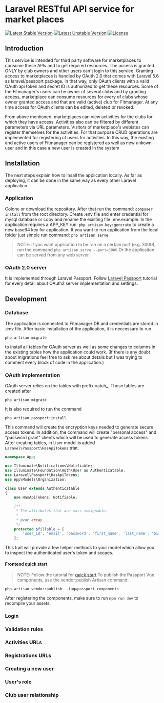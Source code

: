 Laravel RESTful API service for market places 
================================================

[![Latest Stable Version](https://poser.pugx.org/laravel/laravel/v/stable)](https://packagist.org/packages/laravel/laravel)
[![Latest Unstable Version](https://poser.pugx.org/laravel/laravel/v/unstable)](https://packagist.org/packages/laravel/laravel)
[![License](https://poser.pugx.org/laravel/laravel/license)](https://packagist.org/packages/laravel/laravel)

## Introduction

This service is intended for third party software for marketplaces to consume these APIs and to get required resources. The access is granted ONLY by club owners and other users can't login to this service. Granting access to marketplaces is handled by OAuth 2.0 that comes with Laravel 5.6 as laravel/passport package. In that way, only OAuth clients with a valid OAuth api token and secret ID is authorized to get these resources. Some of the Fitmanager's users can be owner of several clubs and by granting access, marketplace can consume resources for every of clubs whose owner granted access and that are valid (active) club for Fitmanager. At any time access for OAuth clients can be edited, deleted or revoked.

From above mentioned, marketplaces can view activities for the clubs for which they have access. Activities also can be filtered by different parameters via URL parameters. Visitors of marketplace's webistes can register themselves for the activities. For that purpose CRUD operations are implemented for registering of users for activities. In this way, the existing and active users of Fitmanager can be registered as well as new unkown user and in this case a new user is created in the system

## Installation

The next steps explain how to insall the application locally. As far as deploying, it can be done in the same way as every other Laravel application.

### Application
Colone or download the repository. After that run the command:
```composer install```
from the root directory. Create .env file and enter credential for mysql database or copy and rename the existing file .env.example. In the application requires a APP_KEY run:
```php artisan key:generate```
to create a new base64 key for application.
If you want to run application from the local folder just simple run command:
```php artisan serve``` 
> NOTE: if you want application to be ran on a certain port (e.g. 3000), run the command ```php artisan serve --port=3000```
Or the application can be served from any web server.

### OAuth 2.0 server
It is implemented through Laravel Passport. Follow [Laravel Passport](https://laravel.com/docs/5.6/passport) tutorial for every detail about OAuth2 server implementation and settings.

## Development

### Database

The application is connected to Fitmanager DB and credentials are stored in .env file. After basic installation of the application, it is neccessary to run 
```
php artisan migrate
```
to install all tables for OAuth server as well as some changes to columns in the existing tables how the application could work. (If there is any doubt about migrations feel free to ask me about details but I was trying to comment every block of code in the application.)

### OAuth implementation

OAuth server relies on the tables with prefix oatuh_. Those tables are created after 
```
php artisan migrate
```
It is also required to run the command 
```
php artisan passport:install
``` 
This command will create the encryption keys needed to generate secure access tokens. In addition, the command will create "personal access" and "password grant" clients which will be used to generate access tokens.
After creating tables, in User model is added ``Laravel\Passport\HasApiTokens`` triat.
```php
namespace App;

use Illuminate\Notifications\Notifiable;
use Illuminate\Foundation\Auth\User as Authenticatable;
use Laravel\Passport\HasApiTokens;
use App\Models\Organization;

class User extends Authenticatable
{
    use HasApiTokens, Notifiable;

    /**
     * The attributes that are mass assignable.
     *
     * @var array
     */
    protected $fillable = [
        'user_id', 'email', 'password', 'first_name', 'last_name', 'birth_date', 'last_message_view', 'pwd_change_date',
    ];
```
This trait will provide a few helper methods to your model which allow you to inspect the authenticated user's token and scopes.

#### Frontend quick start 

>NOTE: Follow the tutorial for [quick start](https://laravel.com/docs/5.6/passport#frontend-quickstart)
To publish the Passport Vue components, use the vendor:publish Artisan command:
```
php artisan vendor:publish --tag=passport-components
```
After registering the components, make sure to run ```npm run dev``` to recompile your assets. 


### Login
### Validation rules
### Activities URLs
### Registrations URLs
### Creating a new user
### User's role
### Club user relationship

